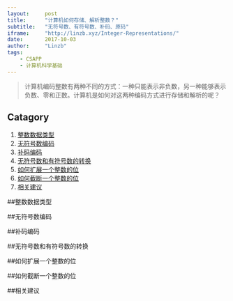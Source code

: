 ```yaml
---
layout:     post
title:      "计算机如何存储、解析整数？"
subtitle:   "无符号数、有符号数、补码、原码"
iframe:     "http://linzb.xyz/Integer-Representations/"
date:       2017-10-03
author:     "Linzb"
tags:
    - CSAPP
    - 计算机科学基础
---
```



> 计算机编码整数有两种不同的方式：一种只能表示非负数，另一种能够表示负数、零和正数。计算机是如何对这两种编码方式进行存储和解析的呢？


## Catagory

1. [整数数据类型](#整数数据类型)
2. [无符号数编码](#无符号数编码)
3. [补码编码](#补码编码)
4. [无符号数和有符号数的转换](#无符号数和有符号数的转换)
5. [如何扩展一个整数的位](#如何扩展一个整数的位)
6. [如何截断一个整数的位](#如何截断一个整数的位)
7. [相关建议](#相关建议)

##整数数据类型


##无符号数编码


##补码编码


##无符号数和有符号数的转换


##如何扩展一个整数的位


##如何截断一个整数的位


##相关建议
